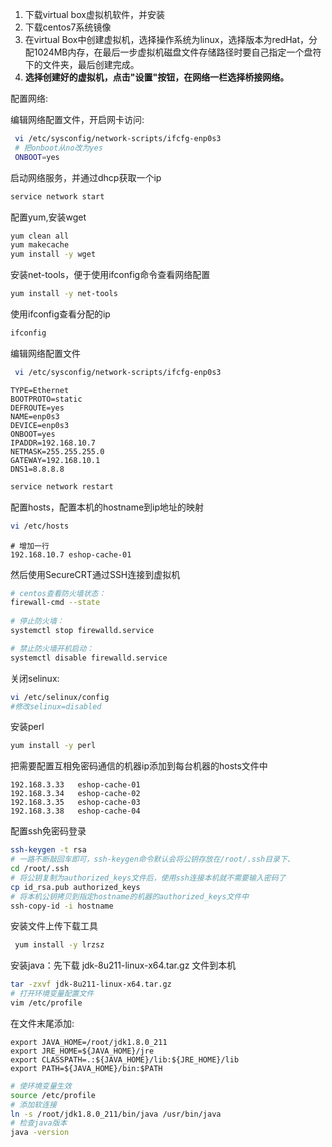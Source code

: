 1. 下载virtual box虚拟机软件，并安装
2. 下载centos7系统镜像
3. 在virtual Box中创建虚拟机，选择操作系统为linux，选择版本为redHat，分配1024MB内存，在最后一步虚拟机磁盘文件存储路径时要自己指定一个盘符下的文件夹，最后创建完成。
4. **选择创建好的虚拟机，点击"设置"按钮，在网络一栏选择桥接网络。**

配置网络:

编辑网络配置文件，开启网卡访问:

```bash
 vi /etc/sysconfig/network-scripts/ifcfg-enp0s3
 # 把onboot从no改为yes
 ONBOOT=yes
```

启动网络服务，并通过dhcp获取一个ip

```bash
service network start
```

配置yum,安装wget

```bash
yum clean all
yum makecache
yum install -y wget
```

安装net-tools，便于使用ifconfig命令查看网络配置

```bash
yum install -y net-tools
```

使用ifconfig查看分配的ip

```bash
ifconfig
```

编辑网络配置文件

```bash
 vi /etc/sysconfig/network-scripts/ifcfg-enp0s3
```

```shell
TYPE=Ethernet
BOOTPROTO=static
DEFROUTE=yes
NAME=enp0s3
DEVICE=enp0s3
ONBOOT=yes
IPADDR=192.168.10.7
NETMASK=255.255.255.0
GATEWAY=192.168.10.1
DNS1=8.8.8.8
```

```bash
service network restart
```

配置hosts，配置本机的hostname到ip地址的映射

```bash
vi /etc/hosts
```

```shell
# 增加一行
192.168.10.7 eshop-cache-01
```

然后使用SecureCRT通过SSH连接到虚拟机

```bash
# centos查看防火墙状态：      
firewall-cmd --state
 
# 停止防火墙：
systemctl stop firewalld.service

# 禁止防火墙开机启动：
systemctl disable firewalld.service 
```

关闭selinux:

```bash
vi /etc/selinux/config
#修改selinux=disabled
```

安装perl

```bash
yum install -y perl
```

把需要配置互相免密码通信的机器ip添加到每台机器的hosts文件中

```shell
192.168.3.33   eshop-cache-01
192.168.3.34   eshop-cache-02
192.168.3.35   eshop-cache-03
192.168.3.38   eshop-cache-04
```

配置ssh免密码登录

```bash
ssh-keygen -t rsa
# 一路不断敲回车即可，ssh-keygen命令默认会将公钥存放在/root/.ssh目录下、
cd /root/.ssh
# 将公钥复制为authorized_keys文件后，使用ssh连接本机就不需要输入密码了
cp id_rsa.pub authorized_keys
# 将本机公钥拷贝到指定hostname的机器的authorized_keys文件中
ssh-copy-id -i hostname
```

安装文件上传下载工具

```bash
 yum install -y lrzsz
```

安装java：先下载 jdk-8u211-linux-x64.tar.gz 文件到本机

```bash
tar -zxvf jdk-8u211-linux-x64.tar.gz
# 打开环境变量配置文件
vim /etc/profile
```

在文件末尾添加:

```shell
export JAVA_HOME=/root/jdk1.8.0_211
export JRE_HOME=${JAVA_HOME}/jre
export CLASSPATH=.:${JAVA_HOME}/lib:${JRE_HOME}/lib
export PATH=${JAVA_HOME}/bin:$PATH
```

```bash
# 使环境变量生效
source /etc/profile
# 添加软连接
ln -s /root/jdk1.8.0_211/bin/java /usr/bin/java
# 检查java版本
java -version
```















